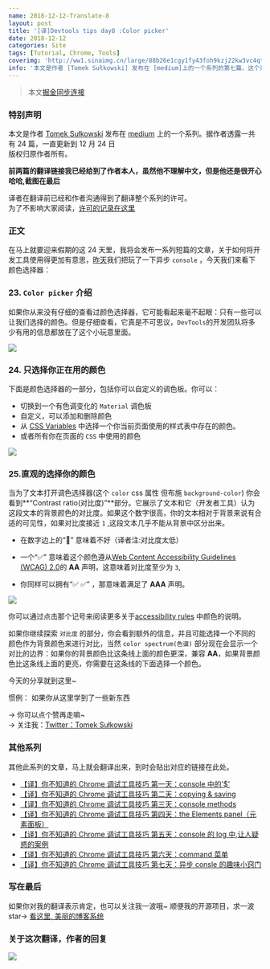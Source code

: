 ```yaml
---
name: 2018-12-12-Translate-8
layout: post
title: '[译]Devtools tips day8 :Color picker'
date: 2018-12-12
categories: Site
tags: [Tutorial, Chrome, Tools]
coverimg: 'http://ww1.sinaimg.cn/large/88b26e1cgy1fy43foh9kzj22kw3vc4qt.jpg'
info: '本文是作者 [Tomek Sułkowski] 发布在 [medium]上的一个系列的第七篇，这个系列一共有24篇'
---
```


> 本文[掘金同步连接](https://juejin.im/post/5c0ee12551882545e24ef291)

### 特别声明

本文是作者 [Tomek Sułkowski](https://twitter.com/sulco) 发布在 [medium](https://medium.com) 上的一个系列。据作者透露一共有 24 篇，一直更新到 12 月 24 日<br>
版权归原作者所有。<br>

**前两篇的翻译链接我已经给到了作者本人，虽然他不理解中文，但是他还是很开心哈哈,截图在最后**<br>

译者在翻译前已经和作者沟通得到了翻译整个系列的许可。<br>
为了不影响大家阅读，[许可的记录在这里](https://juejin.im/post/5c09a80151882521c81168a2)<br>

### 正文

在马上就要迎来假期的这 24 天里，我将会发布一系列短篇的文章，关于如何将开发工具使用得更加有意思，[昨天](https://juejin.im/post/5c0a8ce6f265da6141716329)我们把玩了一下异步 `console` ，今天我们来看下颜色选择器：

### 23. `Color picker` 介绍

如果你从来没有仔细的查看过颜色选择器，它可能看起来毫不起眼：只有一些可以让我们选择的颜色。但是仔细查看，它真是不可思议，`DevTools`的开发团队将多少有用的信息都放在了这个小玩意里面。

![](https://cdn-images-1.medium.com/max/1600/1*xR_2_OX2jEfh6egjl8axKw.gif)

### 24. 只选择你正在用的颜色

下面是颜色选择器的一部分，包括你可以自定义的调色板。你可以：

- 切换到一个有色调变化的 `Material` 调色板
- 自定义，可以添加和删除颜色
- 从 [CSS Variables](https://developer.mozilla.org/en-US/docs/Web/CSS/Using_CSS_variables) 中选择一个你当前页面使用的样式表中存在的颜色。
- 或者所有你在页面的 `CSS` 中使用的颜色

![](https://cdn-images-1.medium.com/max/2000/1*7zZO_8VvE8yWYIW0CKkmRg.png)

### 25.直观的选择你的颜色

当为了文本打开调色选择器(这个 `color` css 属性 但布施 `background-color`) 你会看到**“Contrast ratio(对比度)”**部分。它展示了文本和它（开发者工具）认为这段文本的背景颜色的对比度。如果这个数字很高，你的文本相对于背景来说有合适的可见性，如果对比度接近 `1` ,这段文本几乎不能从背景中区分出来。

- 在数字边上的“🚫” 意味着不好（译者注:对比度太低）
- 一个“✅” 意味着这个颜色遵从[Web Content Accessibility Guidelines (WCAG) 2.0](https://www.w3.org/TR/UNDERSTANDING-WCAG20/conformance.html)的 **AA** 声明，这意味着对比度至少为 `3`,

- 你同样可以拥有“✅ ✅” ，那意味着满足了 **AAA** 声明。

![](https://cdn-images-1.medium.com/max/1200/1*SCkMU2nqgMZOfBgIBkYdLA.gif)

你可以通过点击那个记号来阅读更多关于[accessibility rules](https://developers.google.com/web/fundamentals/accessibility/accessible-styles#color_and_contrast) 中颜色的说明。

如果你继续探索 `对比度` 的部分，你会看到额外的信息，并且可能选择一个不同的颜色作为背景颜色来进行对比，当然 `color spectrum(色谱)` 部分现在会显示一个对比的边界：如果你的背景颜色比这条线上面的颜色更深，兼容 **AA**，如果背景颜色比这条线上面的更亮，你需要在这条线的下面选择一个颜色。

今天的分享就到这里~

惯例： 如果你从这里学到了一些新东西

→ 你可以点个赞再走嘛~<br>
→ 关注我：[Twitter：Tomek Sułkowski](https://twitter.com/sulco)

### 其他系列

其他此系列的文章，马上就会翻译出来，到时会贴出对应的链接在此处。

- [【译】你不知道的 Chrome 调试工具技巧 第一天：console 中的'\$'](https://juejin.im/post/5c09a80151882521c81168a2)
- [【译】你不知道的 Chrome 调试工具技巧 第二天：copying & saving](https://juejin.im/post/5c0a0d5ff265da61117a1c75)
- [【译】你不知道的 Chrome 调试工具技巧 第三天：console methods](https://juejin.im/post/5c0a8ce6f265da6141716329)
- [【译】你不知道的 Chrome 调试工具技巧 第四天：the Elements panel（元素面板）](https://juejin.im/post/5c0d2d85f265da612061a62f)
- [【译】你不知道的 Chrome 调试工具技巧 第五天：console 的 log 中,让人疑惑的案例](https://juejin.im/post/5c0edc31f265da611c26d08a)
- [【译】你不知道的 Chrome 调试工具技巧 第六天：command 菜单](https://juejin.im/post/5c0ee12551882545e24ef291)
- [【译】你不知道的 Chrome 调试工具技巧 第七天：异步 consle 的趣味小窍门](https://juejin.im/post/5c0fdfc46fb9a049b13e0d82)

### 写在最后

如果你对我的翻译表示肯定，也可以关注我一波哦~
顺便我的开源项目，求一波 star→ [看这里, 美丽的博客系统](https://github.com/DendiSe7enGitHub/vue-blog-generater)

### 关于这次翻译，作者的回复

![](https://user-gold-cdn.xitu.io/2018/12/7/167893638e8c8caf?w=646&h=672&f=jpeg&s=89766)
